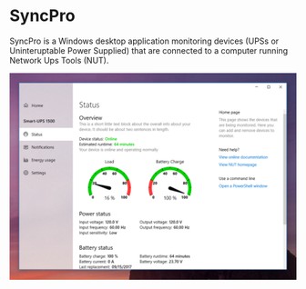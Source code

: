 # SyncPro

SyncPro is a Windows desktop application monitoring devices (UPSs or Uninteruptable Power Supplied) that are connected to a computer running Network Ups Tools (NUT).

![UPS Status](https://github.com/HighEncryption/Wingnut/raw/master/Content/WingnutUpsStatus.png)
